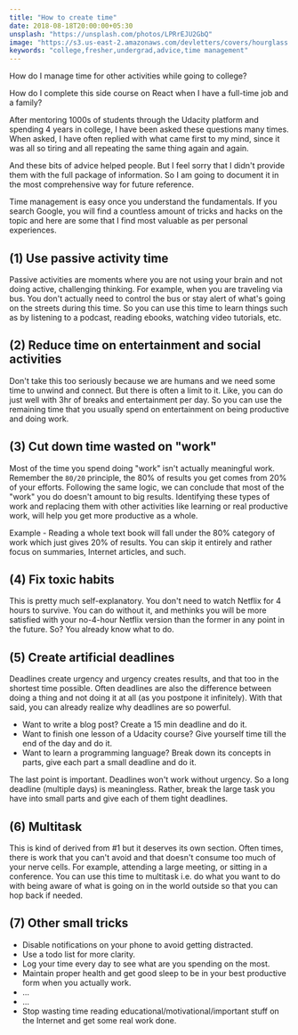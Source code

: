```yaml
---
title: "How to create time"
date: 2018-08-18T20:00:00+05:30
unsplash: "https://unsplash.com/photos/LPRrEJU2GbQ"
image: "https://s3.us-east-2.amazonaws.com/devletters/covers/hourglass.jpeg"
keywords: "college,fresher,undergrad,advice,time management"
---
```


How do I manage time for other activities while going to college?

How do I complete this side course on React when I have a full-time job and a family?

After mentoring 1000s of students through the Udacity platform and spending 4 years in college, I have been asked these questions many times. When asked, I have often replied with what came first to my mind, since it was all so tiring and all repeating the same thing again and again. 

And these bits of advice helped people. But I feel sorry that I didn't provide them with the full package of information. So I am going to document it in the most comprehensive way for future reference.

Time management is easy once you understand the fundamentals. If you search Google, you will find a countless amount of tricks and hacks on the topic and here are some that I find most valuable as per personal experiences.


## (1) Use passive activity time

Passive activities are moments where you are not using your brain and not doing active, challenging thinking. For example, when you are traveling via bus. You don't actually need to control the bus or stay alert of what's going on the streets during this time. So you can use this time to learn things such as by listening to a podcast, reading ebooks, watching video tutorials, etc.

## (2) Reduce time on entertainment and social activities

Don't take this too seriously because we are humans and we need some time to unwind and connect. But there is often a limit to it. Like, you can do just well with 3hr of breaks and entertainment per day. So you can use the remaining time that you usually spend on entertainment on being productive and doing work. 


## (3) Cut down time wasted on "work"

Most of the time you spend doing "work" isn't actually meaningful work. Remember the `80/20` principle, the 80% of results you get comes from 20% of your efforts. Following the same logic, we can conclude that most of the "work" you do doesn't amount to big results. Identifying these types of work and replacing them with other activities like learning or real productive work, will help you get more productive as a whole.

Example - Reading a whole text book will fall under the 80% category of work which just gives 20% of results. You can skip it entirely and rather focus on summaries, Internet articles, and such.

## (4) Fix toxic habits

This is pretty much self-explanatory. You don't need to watch Netflix for 4 hours to survive. You can do without it, and methinks you will be more satisfied with your no-4-hour Netflix version than the former in any point in the future. So? You already know what to do.

## (5) Create artificial deadlines

Deadlines create urgency and urgency creates results, and that too in the shortest time possible. Often deadlines are also the difference between doing a thing and not doing it at all (as you postpone it infinitely). With that said, you can already realize why deadlines are so powerful.

- Want to write a blog post? Create a 15 min deadline and do it.
- Want to finish one lesson of a Udacity course? Give yourself time till the end of the day and do it.
- Want to learn a programming language? Break down its concepts in parts, give each part a small deadline and do it.

The last point is important. Deadlines won't work without urgency. So a long deadline (multiple days) is meaningless. Rather, break the large task you have into small parts and give each of them tight deadlines. 

## (6) Multitask

This is kind of derived from #1 but it deserves its own section. Often times, there is work that you can't avoid and that doesn't consume too much of your nerve cells. For example, attending a large meeting, or sitting in a conference. You can use this time to multitask i.e. do what you want to do with being aware of what is going on in the world outside so that you can hop back if needed.

## (7) Other small tricks

- Disable notifications on your phone to avoid getting distracted.
- Use a todo list for more clarity.
- Log your time every day to see what are you spending on the most.
- Maintain proper health and get good sleep to be in your best productive form when you actually work.
- ...
- ...
- Stop wasting time reading educational/motivational/important stuff on the Internet and get some real work done.
